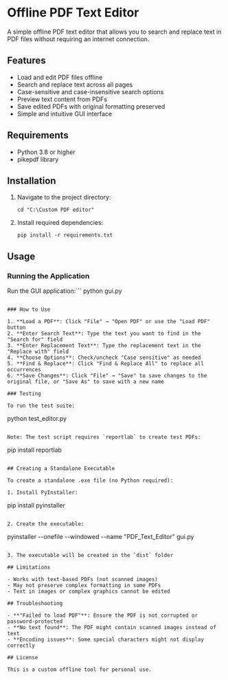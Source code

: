 # Offline PDF Text Editor

A simple offline PDF text editor that allows you to search and replace text in PDF files without requiring an internet connection.

## Features

- Load and edit PDF files offline
- Search and replace text across all pages
- Case-sensitive and case-insensitive search options
- Preview text content from PDFs
- Save edited PDFs with original formatting preserved
- Simple and intuitive GUI interface

## Requirements

- Python 3.8 or higher
- pikepdf library

## Installation

1. Navigate to the project directory:
   ```
   cd "C:\Custom PDF editor"
   ```

2. Install required dependencies:
   ```
   pip install -r requirements.txt
   ```

## Usage

### Running the Application

Run the GUI application:```
python gui.py
```

### How to Use

1. **Load a PDF**: Click "File" → "Open PDF" or use the "Load PDF" button
2. **Enter Search Text**: Type the text you want to find in the "Search for" field
3. **Enter Replacement Text**: Type the replacement text in the "Replace with" field
4. **Choose Options**: Check/uncheck "Case sensitive" as needed
5. **Find & Replace**: Click "Find & Replace All" to replace all occurrences
6. **Save Changes**: Click "File" → "Save" to save changes to the original file, or "Save As" to save with a new name

### Testing

To run the test suite:
```
python test_editor.py
```

Note: The test script requires `reportlab` to create test PDFs:
```
pip install reportlab
```

## Creating a Standalone Executable

To create a standalone .exe file (no Python required):

1. Install PyInstaller:
   ```
   pip install pyinstaller
   ```

2. Create the executable:
   ```
   pyinstaller --onefile --windowed --name "PDF_Text_Editor" gui.py
   ```

3. The executable will be created in the `dist` folder

## Limitations

- Works with text-based PDFs (not scanned images)
- May not preserve complex formatting in some PDFs
- Text in images or complex graphics cannot be edited

## Troubleshooting

- **"Failed to load PDF"**: Ensure the PDF is not corrupted or password-protected
- **No text found**: The PDF might contain scanned images instead of text
- **Encoding issues**: Some special characters might not display correctly

## License

This is a custom offline tool for personal use.